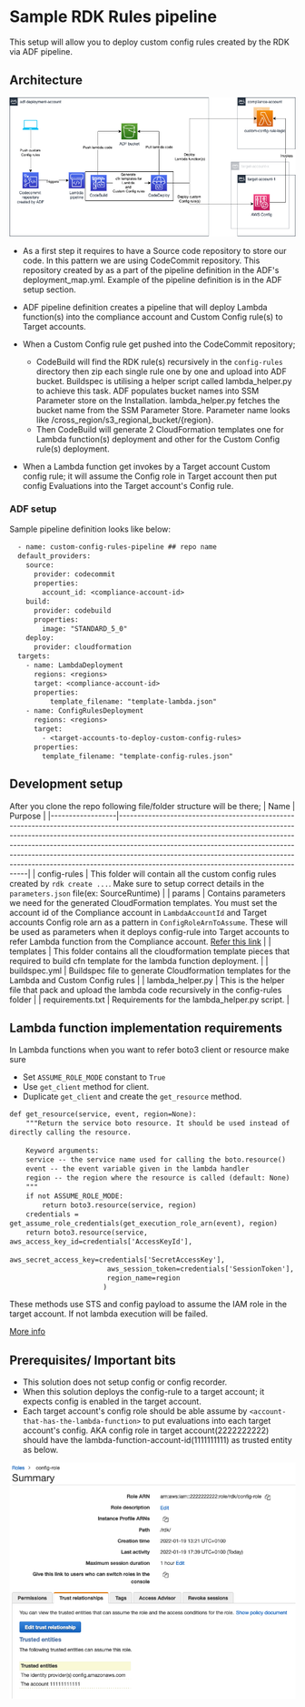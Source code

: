 # Sample RDK Rules pipeline
This setup will allow you to deploy custom config rules created by the RDK via ADF pipeline. 

## Architecture
![Architecture](./meta/custom-configs.png)
* As a first step it requires to have a Source code repository to store our code. In this pattern we are using CodeCommit repository. This repository created by as a part of the pipeline definition in the ADF's deployment_map.yml. Example of the pipeline definition is in the ADF setup section.
* ADF pipeline definition creates a pipeline that will deploy Lambda function(s) into the compliance account and Custom Config rule(s) to Target accounts.
* When a Custom Config rule get pushed into the CodeCommit repository; 
    - CodeBuild will find the RDK rule(s) recursively in the `config-rules` directory then zip each single rule one by one and upload into ADF bucket. Buildspec is utilising a helper script called lambda_helper.py to achieve this task. ADF populates bucket names into SSM Parameter store on the Installation. lambda_helper.py fetches the bucket name from the SSM Parameter Store. Parameter name looks like /cross_region/s3_regional_bucket/{region}.
    - Then CodeBuild will generate 2 CloudFormation templates one for Lambda function(s) deployment and other for the Custom Config rule(s) deployment.

* When a Lambda function get invokes by a Target account Custom config rule; it will assume the Config role in Target account then put config Evaluations into the Target account's Config rule.

### ADF setup
Sample pipeline definition looks like below:

```
  - name: custom-config-rules-pipeline ## repo name
  default_providers:
    source:
      provider: codecommit
      properties:
        account_id: <compliance-account-id>
    build:
      provider: codebuild
      properties:
        image: "STANDARD_5_0"
    deploy:
      provider: cloudformation
  targets:  
    - name: LambdaDeployment
      regions: <regions>
      target: <compliance-account-id>
      properties:
          template_filename: "template-lambda.json"
    - name: ConfigRulesDeployment
      regions: <regions>
      target:
        - <target-accounts-to-deploy-custom-config-rules> 
      properties:
        template_filename: "template-config-rules.json"
```


## Development setup
After you clone the repo following file/folder structure will be there;
| Name             | Purpose                                                                                                                                                                                                                                                                                                                                                                                                                                                   |
|------------------|-----------------------------------------------------------------------------------------------------------------------------------------------------------------------------------------------------------------------------------------------------------------------------------------------------------------------------------------------------------------------------------------------------------------------------------------------------------|
| config-rules     | This folder will contain all the custom config rules created by `rdk create ...`. Make sure to setup correct details in the `parameters.json` file(ex: SourceRuntime)                                                                                                                                                                                                                                                                                     |
| params           | Contains parameters we need for the generated CloudFormation templates. You must set the account id of the Compliance account in `LambdaAccountId` and Target accounts Config role arn as a pattern in `ConfigRoleArnToAssume`. These will be used as parameters when it deploys config-rule into Target accounts to refer Lambda function from the Compliance account. [Refer this link](../../docs/user-guide.md#cloudformation-parameters-and-tagging) |
| templates        | This folder contains all the cloudformation template pieces that required to build cfn template for the lambda function deployment.                                                                                                                                                                                                                                                                                                                       |
| buildspec.yml    | Buildspec file to generate Cloudformation templates for the Lambda and Custom Config rules                                                                                                                                                                                                                                                                                                                                                                |
| lambda_helper.py | This is the helper file that pack and upload the lambda code recursively in the config-rules folder                                                                                                                                                                                                                                                                                                                                                       |
| requirements.txt | Requirements for the lambda_helper.py script.                                                                                                                                                                                                                                                                                                                                                                                                             |

## Lambda function implementation requirements
In Lambda functions when you want to refer boto3 client or resource make sure 
- Set `ASSUME_ROLE_MODE` constant to `True`
- Use `get_client` method for client.
- Duplicate `get_client` and create the `get_resource` method. 

```
def get_resource(service, event, region=None):
    """Return the service boto resource. It should be used instead of directly calling the resource.

    Keyword arguments:
    service -- the service name used for calling the boto.resource()
    event -- the event variable given in the lambda handler
    region -- the region where the resource is called (default: None)
    """
    if not ASSUME_ROLE_MODE:
        return boto3.resource(service, region)
    credentials = get_assume_role_credentials(get_execution_role_arn(event), region)
    return boto3.resource(service, aws_access_key_id=credentials['AccessKeyId'],
                        aws_secret_access_key=credentials['SecretAccessKey'],
                        aws_session_token=credentials['SessionToken'],
                        region_name=region
                       )
```
These methods use STS and config payload to assume the IAM role in the target account. If not lambda execution will be failed.


[More info](https://aws.amazon.com/blogs/mt/aws-config-rdk-multi-account-and-multi-region-deployment/)

## Prerequisites/ Important bits
- This solution does not setup config or config recorder.
- When this solution deploys the config-rule to a target account; it expects config is enabled in the target account.
- Each target account's config role should be able assume by `<account-that-has-the-lambda-function>` to put evaluations into each target account's config. AKA config role in target account(2222222222) should have the lambda-function-account-id(1111111111) as trusted entity as below. 

![Trusted entiry](./meta/lambda-account-id-trusted-entiry.png)
